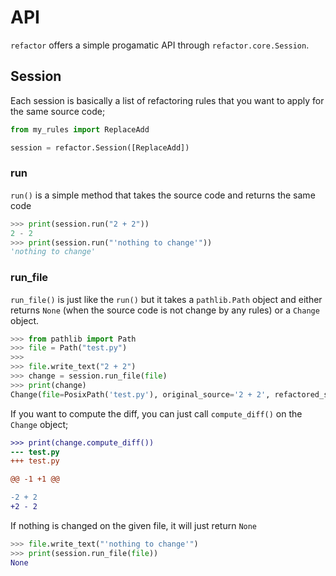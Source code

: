 # API

`refactor` offers a simple progamatic API through `refactor.core.Session`.

## Session

Each session is basically a list of refactoring rules that you want to apply for the same
source code;

```py
from my_rules import ReplaceAdd

session = refactor.Session([ReplaceAdd])
```

### run

`run()` is a simple method that takes the source code and returns the same code

```py
>>> print(session.run("2 + 2"))
2 - 2
>>> print(session.run("'nothing to change'"))
'nothing to change'
```

### run_file

`run_file()` is just like the `run()` but it takes a `pathlib.Path` object and
either returns `None` (when the source code is not change by any rules) or a
`Change` object.

```py
>>> from pathlib import Path
>>> file = Path("test.py")
>>>
>>> file.write_text("2 + 2")
>>> change = session.run_file(file)
>>> print(change)
Change(file=PosixPath('test.py'), original_source='2 + 2', refactored_source='2 - 2')
```

If you want to compute the diff, you can just call `compute_diff()` on the `Change` object;

```diff
>>> print(change.compute_diff())
--- test.py
+++ test.py

@@ -1 +1 @@

-2 + 2
+2 - 2
```

If nothing is changed on the given file, it will just return `None`

```py
>>> file.write_text("'nothing to change'")
>>> print(session.run_file(file))
None
```
